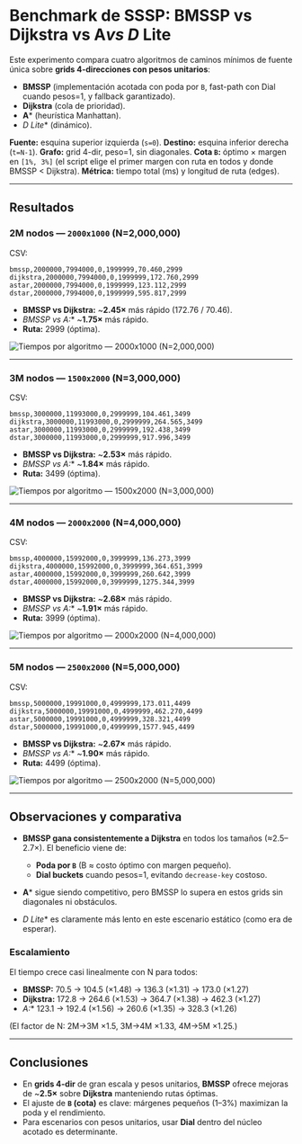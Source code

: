 # Benchmark de SSSP: BMSSP vs Dijkstra vs A*vs D* Lite

Este experimento compara cuatro algoritmos de caminos mínimos de fuente única sobre **grids 4-direcciones con pesos unitarios**:

* **BMSSP** (implementación acotada con poda por `B`, fast-path con Dial cuando pesos=1, y fallback garantizado).
* **Dijkstra** (cola de prioridad).
* **A*** (heurística Manhattan).
* **D* Lite** (dinámico).

**Fuente:** esquina superior izquierda (`s=0`).
**Destino:** esquina inferior derecha (`t=N-1`).
**Grafo:** grid 4-dir, peso=1, sin diagonales.
**Cota `B`:** óptimo × margen en `[1%, 3%]` (el script elige el primer margen con ruta en todos y donde BMSSP < Dijkstra).
**Métrica:** tiempo total (ms) y longitud de ruta (edges).

---

## Resultados

### 2M nodos — `2000x1000` (N=2,000,000)

CSV:

```
bmssp,2000000,7994000,0,1999999,70.460,2999
dijkstra,2000000,7994000,0,1999999,172.760,2999
astar,2000000,7994000,0,1999999,123.112,2999
dstar,2000000,7994000,0,1999999,595.817,2999
```

* **BMSSP vs Dijkstra:** ~**2.45×** más rápido (172.76 / 70.46).
* **BMSSP vs A*:** ~**1.75×** más rápido.
* **Ruta:** 2999 (óptima).

![Tiempos por algoritmo — 2000x1000 (N=2,000,000)](img/tiempos_2000x1000.png)

---

### 3M nodos — `1500x2000` (N=3,000,000)

CSV:

```
bmssp,3000000,11993000,0,2999999,104.461,3499
dijkstra,3000000,11993000,0,2999999,264.565,3499
astar,3000000,11993000,0,2999999,192.438,3499
dstar,3000000,11993000,0,2999999,917.996,3499
```

* **BMSSP vs Dijkstra:** ~**2.53×** más rápido.
* **BMSSP vs A*:** ~**1.84×** más rápido.
* **Ruta:** 3499 (óptima).

![Tiempos por algoritmo — 1500x2000 (N=3,000,000)](img/tiempos_1500x2000.png)

---

### 4M nodos — `2000x2000` (N=4,000,000)

CSV:

```
bmssp,4000000,15992000,0,3999999,136.273,3999
dijkstra,4000000,15992000,0,3999999,364.651,3999
astar,4000000,15992000,0,3999999,260.642,3999
dstar,4000000,15992000,0,3999999,1275.344,3999
```

* **BMSSP vs Dijkstra:** ~**2.68×** más rápido.
* **BMSSP vs A*:** ~**1.91×** más rápido.
* **Ruta:** 3999 (óptima).

![Tiempos por algoritmo — 2000x2000 (N=4,000,000)](img/tiempos_2000x2000.png)

---

### 5M nodos — `2500x2000` (N=5,000,000)

CSV:

```
bmssp,5000000,19991000,0,4999999,173.011,4499
dijkstra,5000000,19991000,0,4999999,462.270,4499
astar,5000000,19991000,0,4999999,328.321,4499
dstar,5000000,19991000,0,4999999,1577.945,4499
```

* **BMSSP vs Dijkstra:** ~**2.67×** más rápido.
* **BMSSP vs A*:** ~**1.90×** más rápido.
* **Ruta:** 4499 (óptima).

![Tiempos por algoritmo — 2500x2000 (N=5,000,000)](img/tiempos_2500x2000.png)

---

## Observaciones y comparativa

* **BMSSP gana consistentemente a Dijkstra** en todos los tamaños (≈2.5–2.7×).
  El beneficio viene de:

  * **Poda por `B`** (B ≈ costo óptimo con margen pequeño).
  * **Dial buckets** cuando pesos=1, evitando `decrease-key` costoso.
* **A*** sigue siendo competitivo, pero BMSSP lo supera en estos grids sin diagonales ni obstáculos.
* **D* Lite** es claramente más lento en este escenario estático (como era de esperar).

### Escalamiento

El tiempo crece casi linealmente con N para todos:

* **BMSSP:** 70.5 → 104.5 (×1.48) → 136.3 (×1.31) → 173.0 (×1.27)
* **Dijkstra:** 172.8 → 264.6 (×1.53) → 364.7 (×1.38) → 462.3 (×1.27)
* **A*:** 123.1 → 192.4 (×1.56) → 260.6 (×1.35) → 328.3 (×1.26)

(El factor de N: 2M→3M ×1.5, 3M→4M ×1.33, 4M→5M ×1.25.)

---

## Conclusiones

* En **grids 4-dir** de gran escala y pesos unitarios, **BMSSP** ofrece mejoras de ~**2.5×** sobre **Dijkstra** manteniendo rutas óptimas.
* El ajuste de **`B` (cota)** es clave: márgenes pequeños (1–3%) maximizan la poda y el rendimiento.
* Para escenarios con pesos unitarios, usar **Dial** dentro del núcleo acotado es determinante.
